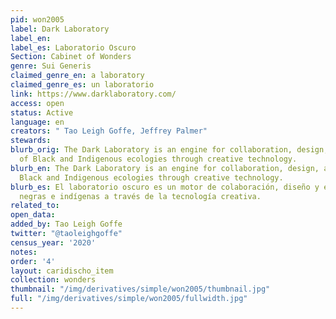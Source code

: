 ```yaml
---
pid: won2005
label: Dark Laboratory
label_en:
label_es: Laboratorio Oscuro
Section: Cabinet of Wonders
genre: Sui Generis
claimed_genre_en: a laboratory
claimed_genre_es: un laboratorio
link: https://www.darklaboratory.com/
access: open
status: Active
language: en
creators: " Tao Leigh Goffe, Jeffrey Palmer"
stewards:
blurb_orig: The Dark Laboratory is an engine for collaboration, design, and study
  of Black and Indigenous ecologies through creative technology.
blurb_en: The Dark Laboratory is an engine for collaboration, design, and study of
  Black and Indigenous ecologies through creative technology.
blurb_es: El laboratorio oscuro es un motor de colaboración, diseño y estudio de ecologías
  negras e indígenas a través de la tecnología creativa.
related_to:
open_data:
added_by: Tao Leigh Goffe
twitter: "@taoleighgoffe"
census_year: '2020'
notes:
order: '4'
layout: caridischo_item
collection: wonders
thumbnail: "/img/derivatives/simple/won2005/thumbnail.jpg"
full: "/img/derivatives/simple/won2005/fullwidth.jpg"
---
```

